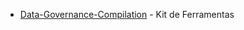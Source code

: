 - [Data-Governance-Compilation](https://github.com/SuperNerb/Data-Governance-Compilation) - Kit de Ferramentas
